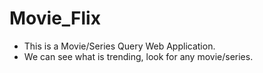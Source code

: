 # Movie_Flix
* This is a Movie/Series Query Web Application.
* We can see what is trending, look for any movie/series.
